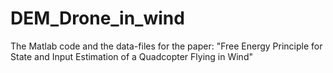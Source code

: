 # DEM_Drone_in_wind
The Matlab code and the data-files for the paper: "Free Energy Principle for State and Input Estimation of a Quadcopter Flying in Wind"
